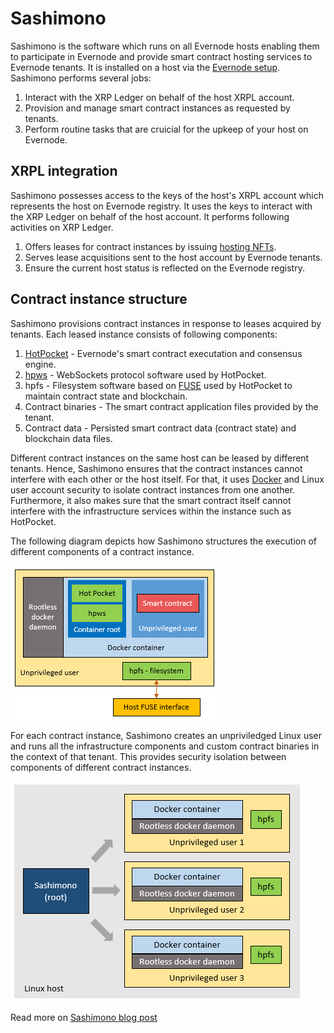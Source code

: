 # Sashimono
Sashimono is the software which runs on all Evernode hosts enabling them to participate in Evernode and provide smart contract hosting services to Evernode tenants. It is installed on a host via the [Evernode setup](https://github.com/HotPocketDev/evernode-host). Sashimono performs several jobs:
1. Interact with the XRP Ledger on behalf of the host XRPL account.
2. Provision and manage smart contract instances as requested by tenants.
3. Perform routine tasks that are cruicial for the upkeep of your host on Evernode.

## XRPL integration
Sashimono possesses access to the keys of the host's XRPL account which represents the host on Evernode registry. It uses the keys to interact with the XRP Ledger on behalf of the host account. It performs following activities on XRP Ledger.
1. Offers leases for contract instances by issuing [hosting NFTs](index.md#hosting-nfts).
2. Serves lease acquisitions sent to the host account by Evernode tenants.
3. Ensure the current host status is reflected on the Evernode registry.

## Contract instance structure
Sashimono provisions contract instances in response to leases acquired by tenants. Each leased instance consists of following components:

1. [HotPocket](../hot-pocket/index.md) - Evernode's smart contract executation and consensus engine.
2. [hpws](https://github.com/RichardAH/hpws) - WebSockets protocol software used by HotPocket.
3. hpfs - Filesystem software based on [FUSE](https://www.kernel.org/doc/html/latest/filesystems/fuse.html) used by HotPocket to maintain contract state and blockchain.
4. Contract binaries - The smart contract application files provided by the tenant.
5. Contract data - Persisted smart contract data (contract state) and blockchain data files.

Different contract instances on the same host can be leased by different tenants. Hence, Sashimono ensures that the contract instances cannot interfere with each other or the host itself. For that, it uses [Docker](https://www.docker.com) and Linux user account security to isolate contract instances from one another. Furthermore, it also makes sure that the smart contract itself cannot interfere with the infrastructure services within the instance such as HotPocket.

The following diagram depicts how Sashimono structures the execution of different components of a contract instance.

![Contract instance structure](../img/contract-instance-structure.png)

For each contract instance, Sashimono creates an unpriviledged Linux user and runs all the infrastructure components and custom contract binaries in the context of that tenant. This provides security isolation between components of different contract instances.

![Multiple contract instances](../img/multi-instance-users.png)

Read more on [Sashimono blog post](http://blog.geveo.com/Sashimono-Designing-a-multi-tenant-dApp-hosting-platform)